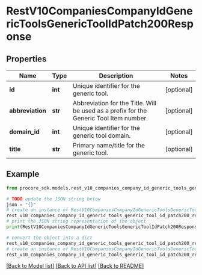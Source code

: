 # RestV10CompaniesCompanyIdGenericToolsGenericToolIdPatch200Response


## Properties

Name | Type | Description | Notes
------------ | ------------- | ------------- | -------------
**id** | **int** | Unique identifier for the generic tool. | [optional] 
**abbreviation** | **str** | Abbreviation for the Title. Will be used as a prefix for the Generic Tool Item number. | [optional] 
**domain_id** | **int** | Unique identifier for the generic tool domain. | [optional] 
**title** | **str** | Primary name/title for the generic tool. | [optional] 

## Example

```python
from procore_sdk.models.rest_v10_companies_company_id_generic_tools_generic_tool_id_patch200_response import RestV10CompaniesCompanyIdGenericToolsGenericToolIdPatch200Response

# TODO update the JSON string below
json = "{}"
# create an instance of RestV10CompaniesCompanyIdGenericToolsGenericToolIdPatch200Response from a JSON string
rest_v10_companies_company_id_generic_tools_generic_tool_id_patch200_response_instance = RestV10CompaniesCompanyIdGenericToolsGenericToolIdPatch200Response.from_json(json)
# print the JSON string representation of the object
print(RestV10CompaniesCompanyIdGenericToolsGenericToolIdPatch200Response.to_json())

# convert the object into a dict
rest_v10_companies_company_id_generic_tools_generic_tool_id_patch200_response_dict = rest_v10_companies_company_id_generic_tools_generic_tool_id_patch200_response_instance.to_dict()
# create an instance of RestV10CompaniesCompanyIdGenericToolsGenericToolIdPatch200Response from a dict
rest_v10_companies_company_id_generic_tools_generic_tool_id_patch200_response_from_dict = RestV10CompaniesCompanyIdGenericToolsGenericToolIdPatch200Response.from_dict(rest_v10_companies_company_id_generic_tools_generic_tool_id_patch200_response_dict)
```
[[Back to Model list]](../README.md#documentation-for-models) [[Back to API list]](../README.md#documentation-for-api-endpoints) [[Back to README]](../README.md)


